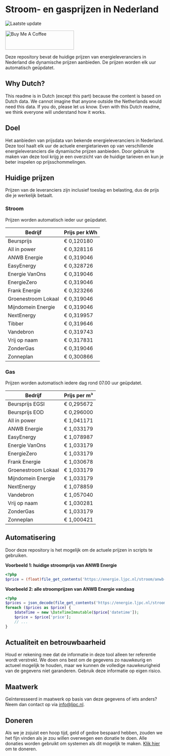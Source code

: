 # Stroom- en gasprijzen in Nederland

![Laatste update](https://img.shields.io/badge/laatste%20update-2023--06--13%2020%3A00%20CET-brightgreen)

<a href="https://www.buymeacoffee.com/Lars-" target="_blank"><img src="https://cdn.buymeacoffee.com/buttons/v2/default-orange.png" alt="Buy Me A Coffee" height="60" style="height: 60px !important;width: 217px !important;" ></a>

Deze repository bevat de huidige prijzen van energieleveranciers in Nederland die dynamische prijzen aanbieden. De prijzen worden elk uur automatisch geüpdatet.

## Why Dutch?

This readme is in Dutch (except this part) because the content is based on Dutch data. We cannot imagine that anyone outside the Netherlands would need this data. If you do, please let us know. Even with this Dutch readme, we think
everyone will understand how it works.

## Doel

Het aanbieden van prijsdata van bekende energieleveranciers in Nederland. Deze tool haalt elk uur de actuele energietarieven op van verschillende energieleveranciers die dynamische prijzen aanbieden. Door gebruik te maken van deze tool
krijg je een overzicht van de huidige tarieven en kun je beter inspelen op prijsschommelingen.

## Huidige prijzen

Prijzen van de leveranciers zijn inclusief toeslag en belasting, dus de prijs die je werkelijk betaalt.

### Stroom

Prijzen worden automatisch ieder uur geüpdatet.

 Bedrijf | Prijs per kWh 
---------|---------------
Beursprijs | € 0,120180
All in power | € 0,328116
ANWB Energie | € 0,319046
EasyEnergy | € 0,328726
Energie VanOns | € 0,319046
EnergieZero | € 0,319046
Frank Energie | € 0,323266
Groenestroom Lokaal | € 0,319046
Mijndomein Energie | € 0,319046
NextEnergy | € 0,319957
Tibber | € 0,319646
Vandebron | € 0,319743
Vrij op naam | € 0,317831
ZonderGas | € 0,319046
Zonneplan | € 0,300866


### Gas

Prijzen worden automatisch iedere dag rond 07.00 uur geüpdatet.

 Bedrijf | Prijs per m³ 
---------|--------------
Beursprijs EGSI | € 0,295672
Beursprijs EOD | € 0,296000
All in power | € 1,041171
ANWB Energie | € 1,033179
EasyEnergy | € 1,078987
Energie VanOns | € 1,033179
EnergieZero | € 1,033179
Frank Energie | € 1,030678
Groenestroom Lokaal | € 1,033179
Mijndomein Energie | € 1,033179
NextEnergy | € 1,078859
Vandebron | € 1,057040
Vrij op naam | € 1,030281
ZonderGas | € 1,033179
Zonneplan | € 1,000421


## Automatisering

Door deze repository is het mogelijk om de actuele prijzen in scripts te gebruiken.

**Voorbeeld 1: huidige stroomprijs van ANWB Energie**

```php
<?php
$price = (float)file_get_contents('https://energie.ljpc.nl/stroom/anwb-energie-nu.txt');

```

**Voorbeeld 2: alle stroomprijzen van ANWB Energie vandaag**

```php
<?php
$prices = json_decode(file_get_contents('https://energie.ljpc.nl/stroom/all-in-power-vandaag.json'),true);
foreach ($prices as $price) {
    $dateTime = new \DateTimeImmutable($price['datetime']);
    $price = $price['price'];
    // ...
}
```

## Actualiteit en betrouwbaarheid

Houd er rekening mee dat de informatie in deze tool alleen ter referentie wordt verstrekt. We doen ons best om de gegevens zo nauwkeurig en actueel mogelijk te houden, maar we kunnen de volledige nauwkeurigheid van de gegevens niet
garanderen. Gebruik deze informatie op eigen risico.

## Maatwerk

Geïnteresseerd in maatwerk op basis van deze gegevens of iets anders? Neem dan contact op
via [info@ljpc.nl](mailto:info@ljpc.nl?subject=Energie%20prijzen).

## Doneren

Als we je zojuist een hoop tijd, geld of gedoe bespaard hebben, zouden we het fijn vinden als je zou willen overwegen een
donatie te doen. Alle donaties worden gebruikt om systemen als dit mogelijk te
maken. [Klik hier](https://www.buymeacoffee.com/Lars-) om te doneren.
